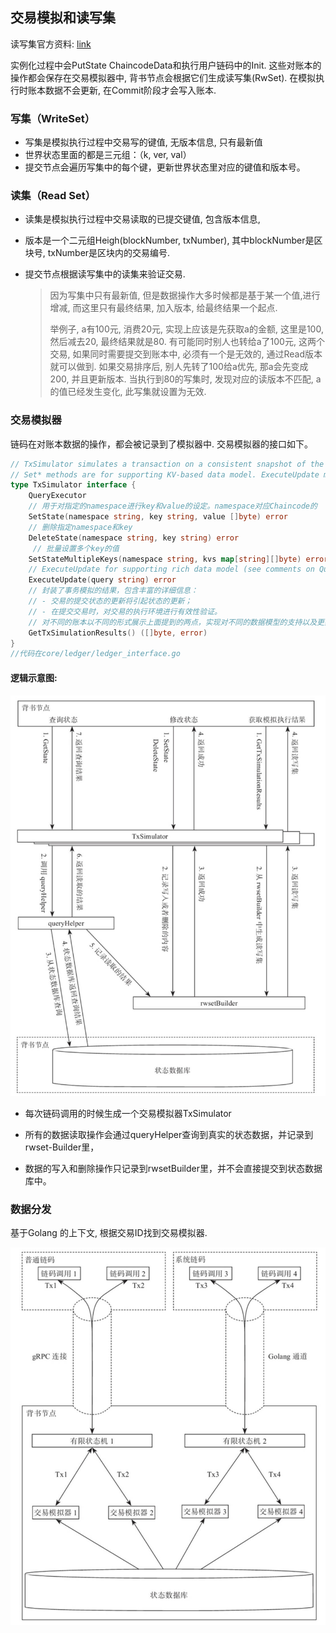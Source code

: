 ## 交易模拟和读写集

 读写集官方资料: [link](https://hyperledger-fabric.readthedocs.io/en/release-1.0/readwrite.html)

实例化过程中会PutState ChaincodeData和执行用户链码中的Init. 这些对账本的操作都会保存在交易模拟器中, 背书节点会根据它们生成读写集(RwSet). 在模拟执行时账本数据不会更新, 在Commit阶段才会写入账本.

### 写集（WriteSet）

- 写集是模拟执行过程中交易写的键值, 无版本信息, 只有最新值
- 世界状态里面的都是三元组：（k, ver, val）
- 提交节点会遍历写集中的每个键，更新世界状态里对应的键值和版本号。

### 读集（Read Set）

- 读集是模拟执行过程中交易读取的已提交键值, 包含版本信息, 

- 版本是一个二元组Heigh(blockNumber, txNumber), 其中blockNumber是区块号, txNumber是区块内的交易编号.

- 提交节点根据读写集中的读集来验证交易.

  > 因为写集中只有最新值, 但是数据操作大多时候都是基于某一个值,进行增减, 而这里只有最终结果, 加入版本, 给最终结果一个起点.
  >
  > 举例子, a有100元, 消费20元, 实现上应该是先获取a的金额, 这里是100, 然后减去20, 最终结果就是80. 有可能同时别人也转给a了100元, 这两个交易, 如果同时需要提交到账本中, 必须有一个是无效的, 通过Read版本就可以做到. 如果交易排序后, 别人先转了100给a优先, 那a会先变成200, 并且更新版本. 当执行到80的写集时, 发现对应的读版本不匹配, a的值已经发生变化, 此写集就设置为无效.
  >


### 交易模拟器

链码在对账本数据的操作，都会被记录到了模拟器中. 交易模拟器的接口如下。

```go
// TxSimulator simulates a transaction on a consistent snapshot of the 'as recent state as possible'
// Set* methods are for supporting KV-based data model. ExecuteUpdate method is for supporting a rich datamodel and query support
type TxSimulator interface {
	QueryExecutor
	// 用于对指定的namespace进行key和value的设定。namespace对应Chaincode的
	SetState(namespace string, key string, value []byte) error
	// 删除指定namespace和key
	DeleteState(namespace string, key string) error
	 // 批量设置多个key的值
	SetStateMultipleKeys(namespace string, kvs map[string][]byte) error
	// ExecuteUpdate for supporting rich data model (see comments on QueryExecutor above)
	ExecuteUpdate(query string) error
	// 封装了事务模拟的结果，包含丰富的详细信息：    
    // - 交易的提交状态的更新将引起状态的更新；    
    // - 在提交交易时，对交易的执行环境进行有效性验证。
    // 对不同的账本以不同的形式展示上面提到的两点，实现对不同的数据模型的支持以及更好地展现相关信息
	GetTxSimulationResults() ([]byte, error)
}
//代码在core/ledger/ledger_interface.go
```

#### 逻辑示意图:

![TxSimulator](_images/tx_simulator.png)

- 每次链码调用的时候生成一个交易模拟器TxSimulator


- 所有的数据读取操作会通过queryHelper查询到真实的状态数据，并记录到rwset-Builder里，


- 数据的写入和删除操作只记录到rwsetBuilder里，并不会直接提交到状态数据库中。



### 数据分发

基于Golang 的上下文, 根据交易ID找到交易模拟器.

![TxSimulator](_images/tx_simulator_data.png)
